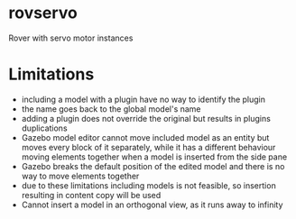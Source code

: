 # rovservo
Rover with servo motor instances

# Limitations
- including a model with a plugin have no way to identify the plugin
- the name goes back to the global model's name
- adding a plugin does not override the original but results in plugins duplications
- Gazebo model editor cannot move included model as an entity but moves every block of it separately, while it has a different behaviour moving elements together when a model is inserted from the side pane
- Gazebo breaks the default position of the edited model and there is no way to move elements together
- due to these limitations including models is not feasible, so insertion resulting in content copy will be used
- Cannot insert a model in an orthogonal view, as it runs away to infinity

